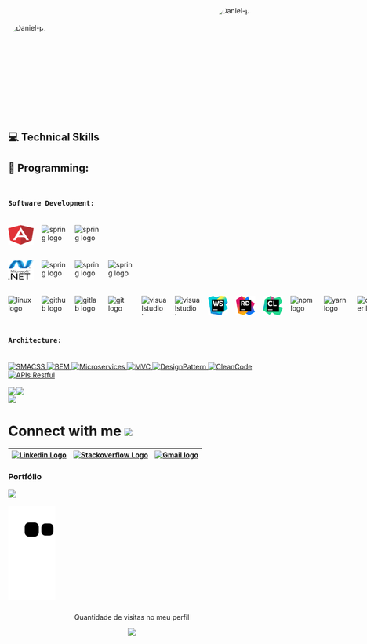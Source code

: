 <header id="l-header"  style="display:flex;justify-content:space-between;align-items:center">
<img align="center" alt="Daniel-pic" height="80" style="border-radius:50px;" src="https://cdn.discordapp.com/attachments/892047192632725524/912858934480621568/ASS_-_Lobinho_..png?width=200&height=**200**">

<img align="right" alt="Daniel-pic" height="150" style="border-radius:50px;" src="https://octocat-generator-assets.githubusercontent.com/my-octocat-1632780907576.png">
</header>

<br>

<main id="l-main">
<section id="l-skills">

# 💻 Technical Skills

## 💬 Programming: <br/></br>

### `Software Development:` </br></br>

<section id="l-section">
      <div id="frontend" style="display:flex; justify-content:left; align-items:center;gap:1rem">
            <img src="./assets/angular-icon-1.svg"  height="40" width="52" alt="angularjs logo" />
            <img src="https://cdn.jsdelivr.net/gh/devicons/devicon/icons/javascript/javascript-original.svg" height="40" width="52" alt="spring logo"/>
            <img src="https://cdn.jsdelivr.net/gh/devicons/devicon/icons/typescript/typescript-original.svg" height="40" width="52" alt="spring logo"/>
      </div>
      <div id="backend" style="display:flex; justify-content:left; align-items:center;gap:1rem;margin-top:2rem">
            <img src="./assets/dotnet.svg" height="40" width="52" alt="spring logo"/>
            <img src="https://cdn.jsdelivr.net/gh/devicons/devicon/icons/c/c-original.svg" height="40" width="52" alt="spring logo"/>
            <img src="https://cdn.jsdelivr.net/gh/devicons/devicon/icons/cplusplus/cplusplus-original.svg" height="40" width="52" alt="spring logo"/>
            <img src="https://cdn.jsdelivr.net/gh/devicons/devicon/icons/csharp/csharp-original.svg" height="40" width="52" alt="spring logo"/>
       </div>
      <div id="tools" style="display:flex; justify-content:left; align-items:center;gap:1rem;margin-top:2rem">
            <img src="https://cdn.jsdelivr.net/gh/devicons/devicon/icons/ubuntu/ubuntu-plain.svg" height="40" width="52" alt="linux logo" />
            <img src="https://cdn.jsdelivr.net/gh/devicons/devicon/icons/github/github-original.svg" height="40" width="52" alt="github logo"  />
            <img src="https://cdn.jsdelivr.net/gh/devicons/devicon/icons/gitlab/gitlab-original.svg" height="40" width="52" alt="gitlab logo"  />
            <img src="https://cdn.jsdelivr.net/gh/devicons/devicon/icons/git/git-original.svg" height="40" width="52" alt="git logo"  />
            <img src="https://cdn.jsdelivr.net/gh/devicons/devicon/icons/visualstudio/visualstudio-plain.svg" height="40" width="52" alt="visualstudio logo"  />
            <img src="https://cdn.jsdelivr.net/gh/devicons/devicon/icons/vscode/vscode-original.svg" height="40" width="52" alt="visualstudio logo"/>
            <img src="./assets/webstorm-icon.svg" height="40" width="52" alt="visualstudio logo"/>
            <img src="./assets/rider-icon.svg" height="40" width="52" alt="visualstudio logo"/>
            <img src="./assets/clion.png" height="40" width="40" alt="visualstudio logo"/>
            <img src="https://cdn.jsdelivr.net/gh/devicons/devicon/icons/npm/npm-original-wordmark.svg" height="40" width="52" alt="npm logo" />
            <img src="https://cdn.jsdelivr.net/gh/devicons/devicon/icons/yarn/yarn-original.svg" height="40" width="52" alt="yarn logo" />
            <img src="https://icongr.am/devicon/docker-original.svg?size=128&color=currentColor" height="40" width="52" alt="docker logo"/>
      </div>
</section>

</br>

### `Architecture:` <br/><br/>

<div align="left">
<a href="#">
      <img alt="SMACSS" src="https://img.shields.io/badge/SMACSS-gray.svg?style=for-the-badge" />
</a>
	<a href="#">
      <img alt="BEM" src="https://img.shields.io/badge/BEM-gray.svg?style=for-the-badge" />
</a>
<a href="#">
      <img alt="Microservices" src="https://img.shields.io/badge/Microservices-gray.svg?style=for-the-badge" />
</a>
<a href="#">
      <img alt="MVC" src="https://img.shields.io/badge/MVC-gray.svg?style=for-the-badge" />
</a>
<a href="#">
      <img alt="DesignPattern" src="https://img.shields.io/badge/DesignPattern-gray.svg?style=for-the-badge" />
</a>
<a href="#">
      <img alt="CleanCode" src="https://img.shields.io/badge/CleanCode-gray.svg?style=for-the-badge" />
</a>
<a href="#">
      <img alt="APIs Restful" src="https://img.shields.io/badge/APIs%20Restful-gray.svg?style=for-the-badge" />
</a>
</div>
<br/>

</section>
</main>

<div style="display:flex" align="left">
    <img src="https://github-readme-stats.vercel.app/api?username=danieldantasdev&show_icons=true&theme=midnight-purple&include_all_commits=true&include_all_commits=true&count_private=true"/>
    <img src="https://github-readme-streak-stats.herokuapp.com/?user=danieldantasdev&theme=midnight-purple"/>
</div>

<div style="display:flex" align="left">
     <img src="https://github-readme-stats.vercel.app/api/top-langs/?username=danieldantasdev&layout=compact&langs_count=7&theme=midnight-purple"/>
</div>

# Connect with me <img src="https://github.com/TheDudeThatCode/TheDudeThatCode/blob/master/Assets/Handshake.gif" height="32px">

| [<img src="https://github.com/TheDudeThatCode/TheDudeThatCode/blob/master/Assets/Linkedin.svg" alt="Linkedin Logo" width="32">](https://www.linkedin.com/in/danieldantasdev/) | [<img src="https://cdn.svgporn.com/logos/stackoverflow-icon.svg" alt="Stackoverflow Logo" width="28">](https://stackoverflow.com/users/17020212/danieldantasdev) | [<img src="https://github.com/TheDudeThatCode/TheDudeThatCode/blob/master/Assets/Gmail.svg" alt="Gmail logo" height="32">](mailto:contatodanieldantasdev@gmail.com) |
| :----------------------------------------------------------------------------------------------------------------------------------------------------------------------: | :---------------------------------------------------------------------------------------------------------------------------------------------------------: | :------------------------------------------------------------------------------------------------------------------------------------------------------------: |

<!--[<img src="https://github.com/TheDudeThatCode/TheDudeThatCode/blob/master/Assets/Instagram.svg" alt="instagram logo" width="32">](https://www.instagram.com/robotdeveloper/) |-->

### Portfólio

<div>
	<a href="https://lobinhodev.github.io/Portfolio-lobinhodev/" >
		<img width="150px" src="https://img.shields.io/badge/website-000000?style=for-the-badge&logo=About.me&logoColor=white">
	</a>
</div>

![Snake animation](https://github.com/danieldantasdev/danieldantasdev/blob/output/github-contribution-grid-snake.svg)

###

<p align="center"> Quantidade  de visitas no meu perfil  </p>
<p align="center">   <img alingn="center" src="https://profile-counter.glitch.me/danieldantasdev/count.svg" />

</div>
